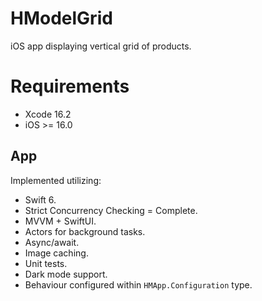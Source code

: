 # HModelGrid
iOS app displaying vertical grid of products.

# Requirements 
* Xcode 16.2
* iOS >= 16.0

## App
Implemented utilizing:
* Swift 6.
* Strict Concurrency Checking = Complete.
* MVVM + SwiftUI.
* Actors for background tasks.
* Async/await.
* Image caching.
* Unit tests.
* Dark mode support.
* Behaviour configured within `HMApp.Configuration` type.